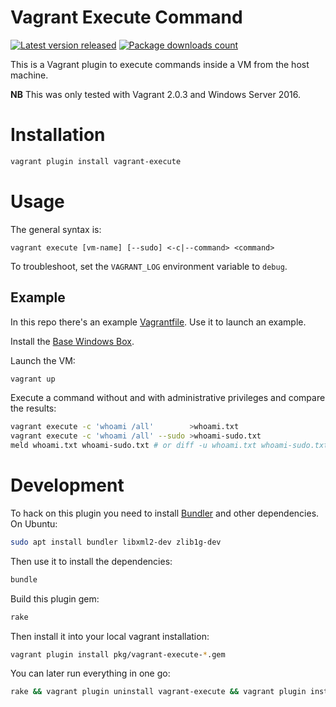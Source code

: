 # Vagrant Execute Command

[![Latest version released](https://img.shields.io/gem/v/vagrant-execute.svg)](https://rubygems.org/gems/vagrant-execute)
[![Package downloads count](https://img.shields.io/gem/dt/vagrant-execute.svg)](https://rubygems.org/gems/vagrant-execute)

This is a Vagrant plugin to execute commands inside a VM from the host machine.

**NB** This was only tested with Vagrant 2.0.3 and Windows Server 2016.

# Installation

```bash
vagrant plugin install vagrant-execute
```

# Usage

The general syntax is:

```plain
vagrant execute [vm-name] [--sudo] <-c|--command> <command>
```

To troubleshoot, set the `VAGRANT_LOG` environment variable to `debug`.

## Example

In this repo there's an example [Vagrantfile](Vagrantfile). Use it to launch
an example.

Install the [Base Windows Box](https://github.com/rgl/windows-2016-vagrant).

Launch the VM:

```bash
vagrant up
```

Execute a command without and with administrative privileges and compare the results:

```bash
vagrant execute -c 'whoami /all'        >whoami.txt
vagrant execute -c 'whoami /all' --sudo >whoami-sudo.txt
meld whoami.txt whoami-sudo.txt # or diff -u whoami.txt whoami-sudo.txt
```

# Development

To hack on this plugin you need to install [Bundler](http://bundler.io/)
and other dependencies. On Ubuntu:

```bash
sudo apt install bundler libxml2-dev zlib1g-dev
```

Then use it to install the dependencies:

```bash
bundle
```

Build this plugin gem:

```bash
rake
```

Then install it into your local vagrant installation:

```bash
vagrant plugin install pkg/vagrant-execute-*.gem
```

You can later run everything in one go:

```bash
rake && vagrant plugin uninstall vagrant-execute && vagrant plugin install pkg/vagrant-execute-*.gem
```
